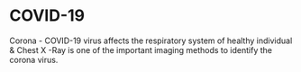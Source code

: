 # COVID-19
Corona - COVID-19 virus affects the respiratory system of healthy individual &amp; Chest X -Ray is one of the important imaging methods to identify the corona virus.

